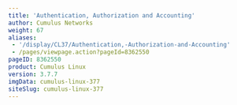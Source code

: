 ```yaml
---
title: 'Authentication, Authorization and Accounting'
author: Cumulus Networks
weight: 67
aliases:
 - '/display/CL37/Authentication,-Authorization-and-Accounting'
 - /pages/viewpage.action?pageId=8362550
pageID: 8362550
product: Cumulus Linux
version: 3.7.7
imgData: cumulus-linux-377
siteSlug: cumulus-linux-377
---
```

<article id="html-search-results" class="ht-content" style="display: none;">

</article>

<footer id="ht-footer">

</footer>
